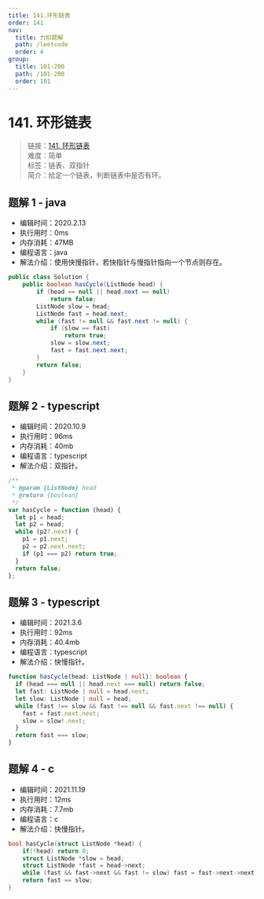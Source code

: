 ```yaml
---
title: 141.环形链表
order: 141
nav:
  title: 力扣题解
  path: /leetcode
  order: 4
group:
  title: 101-200
  path: /101-200
  order: 101
---
```


# 141. 环形链表

> 链接：[141. 环形链表](https://leetcode-cn.com/problems/linked-list-cycle/)  
> 难度：简单  
> 标签：链表、双指针  
> 简介：给定一个链表，判断链表中是否有环。

## 题解 1 - java

- 编辑时间：2020.2.13
- 执行用时：0ms
- 内存消耗：47MB
- 编程语言：java
- 解法介绍：使用快慢指针，若快指针与慢指针指向一个节点则存在。

```java
public class Solution {
    public boolean hasCycle(ListNode head) {
        if (head == null || head.next == null)
			return false;
		ListNode slow = head;
		ListNode fast = head.next;
		while (fast != null && fast.next != null) {
			if (slow == fast)
				return true;
			slow = slow.next;
			fast = fast.next.next;
		}
		return false;
    }
}
```

## 题解 2 - typescript

- 编辑时间：2020.10.9
- 执行用时：96ms
- 内存消耗：40mb
- 编程语言：typescript
- 解法介绍：双指针。

```typescript
/**
 * @param {ListNode} head
 * @return {boolean}
 */
var hasCycle = function (head) {
  let p1 = head;
  let p2 = head;
  while (p2?.next) {
    p1 = p1.next;
    p2 = p2.next.next;
    if (p1 === p2) return true;
  }
  return false;
};
```

## 题解 3 - typescript

- 编辑时间：2021.3.6
- 执行用时：92ms
- 内存消耗：40.4mb
- 编程语言：typescript
- 解法介绍：快慢指针。

```typescript
function hasCycle(head: ListNode | null): boolean {
  if (head === null || head.next === null) return false;
  let fast: ListNode | null = head.next;
  let slow: ListNode | null = head;
  while (fast !== slow && fast !== null && fast.next !== null) {
    fast = fast.next.next;
    slow = slow!.next;
  }
  return fast === slow;
}
```

## 题解 4 - c

- 编辑时间：2021.11.19
- 执行用时：12ms
- 内存消耗：7.7mb
- 编程语言：c
- 解法介绍：快慢指针。

```c
bool hasCycle(struct ListNode *head) {
    if(!head) return 0;
    struct ListNode *slow = head;
    struct ListNode *fast = head->next;
    while (fast && fast->next && fast != slow) fast = fast->next->next, slow = slow->next;
    return fast == slow;
}
```
